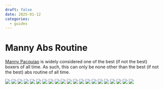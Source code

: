 ```yaml
---
draft: false 
date: 2025-01-12
categories:
  - guides
---
```


# Manny Abs Routine

[Manny Pacquiao](https://en.wikipedia.org/wiki/Manny_Pacquiao) is widely considered one of the best (if not the best) boxers of all time. As such, this can only be none other than the best (if not the best) abs routine of all time.

![](./2025-01-12-manny-abs/exercise_01.gif)
![](./2025-01-12-manny-abs/exercise_02.gif)
![](./2025-01-12-manny-abs/exercise_03.gif)
![](./2025-01-12-manny-abs/exercise_04.gif)
![](./2025-01-12-manny-abs/exercise_05.gif)
![](./2025-01-12-manny-abs/exercise_06.gif)
![](./2025-01-12-manny-abs/exercise_07.gif)
![](./2025-01-12-manny-abs/exercise_08_a.gif)
![](./2025-01-12-manny-abs/exercise_08_b.gif)
![](./2025-01-12-manny-abs/exercise_08_c.gif)
![](./2025-01-12-manny-abs/exercise_09_a.gif)
![](./2025-01-12-manny-abs/exercise_09_b.gif)
![](./2025-01-12-manny-abs/exercise_10_b.gif)
![](./2025-01-12-manny-abs/exercise_11_a.gif)
![](./2025-01-12-manny-abs/exercise_11_b.gif)
![](./2025-01-12-manny-abs/exercise_12_a.gif)
![](./2025-01-12-manny-abs/exercise_12_b.gif)
![](./2025-01-12-manny-abs/exercise_13_a.gif)
![](./2025-01-12-manny-abs/exercise_13_b.gif)
![](./2025-01-12-manny-abs/exercise_14.gif)
![](./2025-01-12-manny-abs/post_exercise.gif)